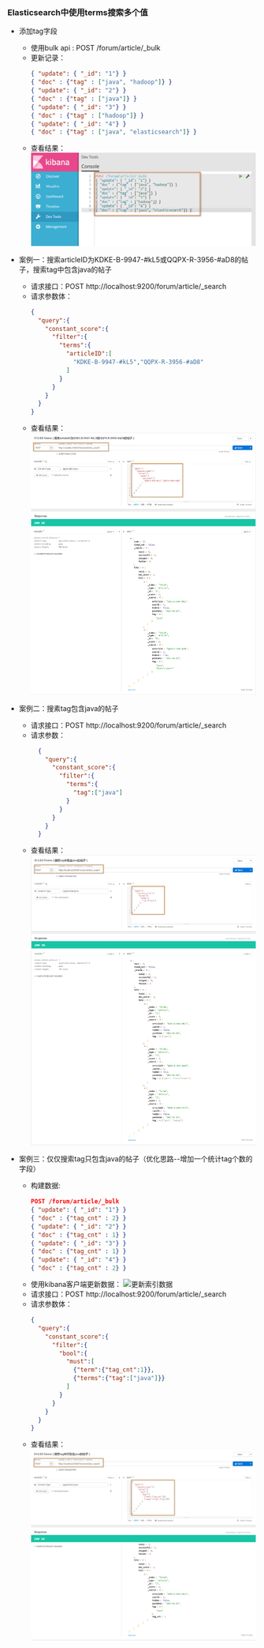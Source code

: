 ### Elasticsearch中使用terms搜索多个值

* 添加tag字段
    * 使用bulk api : POST /forum/article/_bulk
    * 更新记录：
        ```json
        { "update": { "_id": "1"} }
        { "doc" : {"tag" : ["java", "hadoop"]} }
        { "update": { "_id": "2"} }
        { "doc" : {"tag" : ["java"]} }
        { "update": { "_id": "3"} }
        { "doc" : {"tag" : ["hadoop"]} }
        { "update": { "_id": "4"} }
        { "doc" : {"tag" : ["java", "elasticsearch"]} }
        ```
    * 查看结果：
    ![添加tag字段](./photos/concept/055.ES_Trems_Filter%5B案例演示添加tag字段%5D.png)
    
    
* 案例一：搜索articleID为KDKE-B-9947-#kL5或QQPX-R-3956-#aD8的帖子，搜索tag中包含java的帖子
    * 请求接口：POST http://localhost:9200/forum/article/_search
    * 请求参数体：
        ```json
        {
          "query":{
            "constant_score":{
              "filter":{
                "terms":{
                  "articleID":[
                  	"KDKE-B-9947-#kL5","QQPX-R-3956-#aD8"
                  ]
                }
              }
            }
          }
        }
        ```
    * 查看结果：
    ![案例一](./photos/concept/053.ES_Trems_Filter%5B案例一%5D.png)
    
* 案例二：搜素tag包含java的帖子
    * 请求接口：POST http://localhost:9200/forum/article/_search
    * 请求参数：
        ```json
          {
            "query":{
              "constant_score":{
                "filter":{
                  "terms":{
                    "tag":["java"]
                  }
                }
              }
            }
          }
        ```
    * 查看结果：
    ![案例二](./photos/concept/054.ES_Trems_Filter%5B案例二%5D.png)
    
* 案例三：仅仅搜索tag只包含java的帖子（优化思路--增加一个统计tag个数的字段）
    * 构建数据:
        ```json
        POST /forum/article/_bulk
        { "update": { "_id": "1"} }
        { "doc" : {"tag_cnt" : 2} }
        { "update": { "_id": "2"} }
        { "doc" : {"tag_cnt" : 1} }
        { "update": { "_id": "3"} }
        { "doc" : {"tag_cnt" : 1} }
        { "update": { "_id": "4"} }
        { "doc" : {"tag_cnt" : 2} }
        ```
    * 使用kibana客户端更新数据：
    ![更新索引数据](./photos/concept/057.ES_Trems_Filter%5B案例演示添加统计tag个数的字段tag_cnt\)%5D.png)
    * 请求接口：POST http://localhost:9200/forum/article/_search
    * 请求参数体：
        ```json
        {
          "query":{
            "constant_score":{
              "filter":{
                "bool":{
                  "must":[
                    {"term":{"tag_cnt":1}},
                    {"terms":{"tag":["java"]}}
                  ]
                }
              }
            }
          }
        }
        ```
    * 查看结果：
    ![案例三](./photos/concept/056.ES_Trems_Filter%5B案例三%5D.png)